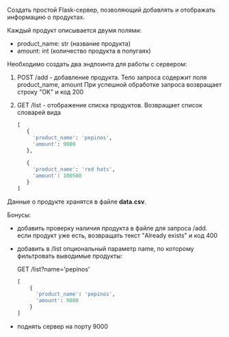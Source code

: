 Создать простой Flask-сервер, позволяющий добавлять 
и отображать информацию о продуктах.

Каждый продукт описывается двумя полями:

- product_name: str (название продукта)
- amount: int (количество продукта в попугаях)

Необходимо создать два эндпоинта для работы с сервером:

1) POST  /add   - добавление продукта.
   Тело запроса содержит поля product_name, amount
   При успешной обработке запроса возвращает 
   строку "OK" и код 200
   
2) GET   /list  - отображение списка продуктов.
   Возвращает список словарей вида
   ```python
   [
      {
        'product_name': 'pepinos',
        'amount': 9000
      },
      
      {
        'product_name': 'red hats',
        'amount': 100500
      }
   ]


Данные о продукте хранятся в файле **data.csv**.

Бонусы:

- добавить проверку наличия продукта в файле для
  запроса /add. если продукт уже есть, возвращать
  текст "Already exists" и код 400

- добавить в /list опциональный параметр name,
  по которому фильтровать выводимые продукты:
  
  GET /list?name='pepinos'
  ```python
  [
      {
        'product_name': 'pepinos',
        'amount': 9000
      }
  ]

- поднять сервер на порту 9000


